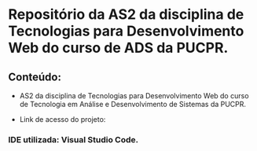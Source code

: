 # Repositório da AS2 da disciplina de Tecnologias para Desenvolvimento Web do curso de ADS da PUCPR.

## Conteúdo:

- AS2 da disciplina de Tecnologias para Desenvolvimento Web do curso de Tecnologia em Análise e Desenvolvimento de Sistemas da PUCPR.

- Link de acesso do projeto: 
### IDE utilizada: Visual Studio Code.
